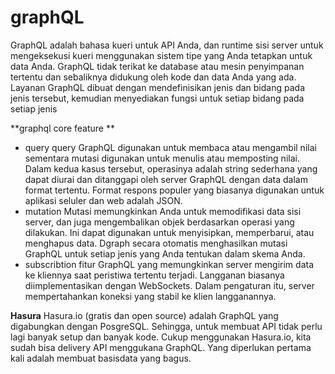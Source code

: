 # graphQL
GraphQL adalah bahasa kueri untuk API Anda, dan runtime sisi server untuk mengeksekusi kueri menggunakan sistem tipe yang Anda tetapkan untuk data Anda. GraphQL tidak terikat ke database atau mesin penyimpanan tertentu dan sebaliknya didukung oleh kode dan data Anda yang ada.
Layanan GraphQL dibuat dengan mendefinisikan jenis dan bidang pada jenis tersebut, kemudian menyediakan fungsi untuk setiap bidang pada setiap jenis

**graphql core feature **

 - query
query GraphQL digunakan untuk membaca atau mengambil nilai sementara mutasi digunakan untuk menulis atau memposting nilai. Dalam kedua kasus tersebut, operasinya adalah string sederhana yang dapat diurai dan ditanggapi oleh server GraphQL dengan data dalam format tertentu. Format respons populer yang biasanya digunakan untuk aplikasi seluler dan web adalah JSON.
 - mutation
 Mutasi memungkinkan Anda untuk memodifikasi data sisi server, dan juga mengembalikan objek berdasarkan operasi yang dilakukan. Ini dapat digunakan untuk menyisipkan, memperbarui, atau menghapus data. Dgraph secara otomatis menghasilkan mutasi GraphQL untuk setiap jenis yang Anda tentukan dalam skema Anda.
 - subscribtion
 fitur GraphQL yang memungkinkan server mengirim data ke kliennya saat peristiwa tertentu terjadi. Langganan biasanya diimplementasikan dengan WebSockets. Dalam pengaturan itu, server mempertahankan koneksi yang stabil ke klien langganannya.

**Hasura**
Hasura.io (gratis dan open source) adalah GraphQL yang digabungkan dengan PosgreSQL. Sehingga, untuk membuat API tidak perlu lagi banyak setup dan banyak kode. Cukup menggunakan Hasura.io, kita sudah bisa delivery API menggukana GraphQL. Yang diperlukan pertama kali adalah membuat basisdata yang bagus.